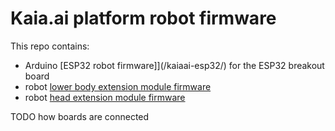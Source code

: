 # Kaia.ai platform robot firmware
This repo contains:
- Arduino [ESP32 robot firmware]](/kaiaai-esp32/) for the ESP32 breakout board
- robot [lower body extension module firmware](/kaiaai-pico-body/)
- robot [head extension module firmware](/kaiaai-pico-head/)

TODO how boards are connected

